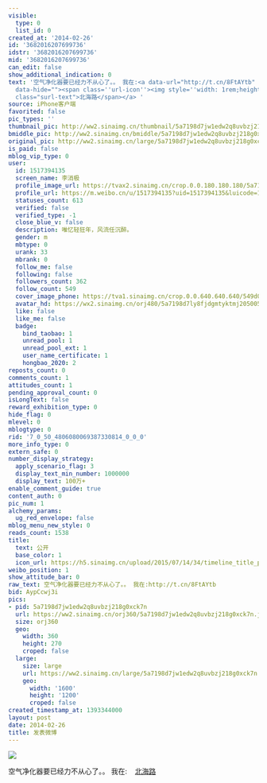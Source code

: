 ```yaml
---
visible:
  type: 0
  list_id: 0
created_at: '2014-02-26'
id: '3682016207699736'
idstr: '3682016207699736'
mid: '3682016207699736'
can_edit: false
show_additional_indication: 0
text: '空气净化器要已经力不从心了。。 我在:<a data-url="http://t.cn/8FtAYtb" href="https://m.weibo.cn/p/index?title=%E4%BD%8D%E7%BD%AE&containerid=100101117.724998_39.032001&luicode=10000011&lfid=2304131517394135_-_WEIBO_SECOND_PROFILE_WEIBO"
  data-hide=""><span class=''url-icon''><img style=''width: 1rem;height: 1rem'' src=''https://h5.sinaimg.cn/upload/2015/09/25/3/timeline_card_small_location_default.png''></span><span
  class="surl-text">北海路</span></a> '
source: iPhone客户端
favorited: false
pic_types: ''
thumbnail_pic: http://ww2.sinaimg.cn/thumbnail/5a7198d7jw1edw2q8uvbzj218g0xck7n.jpg
bmiddle_pic: http://ww2.sinaimg.cn/bmiddle/5a7198d7jw1edw2q8uvbzj218g0xck7n.jpg
original_pic: http://ww2.sinaimg.cn/large/5a7198d7jw1edw2q8uvbzj218g0xck7n.jpg
is_paid: false
mblog_vip_type: 0
user:
  id: 1517394135
  screen_name: 李消极
  profile_image_url: https://tvax2.sinaimg.cn/crop.0.0.180.180.180/5a7198d7ly8fjdgmtyktmj20500500so.jpg?KID=imgbed,tva&Expires=1606399625&ssig=BicX5%2Fnhic
  profile_url: https://m.weibo.cn/u/1517394135?uid=1517394135&luicode=10000011&lfid=2304131517394135_-_WEIBO_SECOND_PROFILE_WEIBO
  statuses_count: 613
  verified: false
  verified_type: -1
  close_blue_v: false
  description: 唯忆轻狂年，风流任沉醉。
  gender: m
  mbtype: 0
  urank: 33
  mbrank: 0
  follow_me: false
  following: false
  followers_count: 362
  follow_count: 549
  cover_image_phone: https://tva1.sinaimg.cn/crop.0.0.640.640.640/549d0121tw1egm1kjly3jj20hs0hsq4f.jpg
  avatar_hd: https://wx2.sinaimg.cn/orj480/5a7198d7ly8fjdgmtyktmj20500500so.jpg
  like: false
  like_me: false
  badge:
    bind_taobao: 1
    unread_pool: 1
    unread_pool_ext: 1
    user_name_certificate: 1
    hongbao_2020: 2
reposts_count: 0
comments_count: 1
attitudes_count: 1
pending_approval_count: 0
isLongText: false
reward_exhibition_type: 0
hide_flag: 0
mlevel: 0
mblogtype: 0
rid: '7_0_50_4806080069387330814_0_0_0'
more_info_type: 0
extern_safe: 0
number_display_strategy:
  apply_scenario_flag: 3
  display_text_min_number: 1000000
  display_text: 100万+
enable_comment_guide: true
content_auth: 0
pic_num: 1
alchemy_params:
  ug_red_envelope: false
mblog_menu_new_style: 0
reads_count: 1538
title:
  text: 公开
  base_color: 1
  icon_url: https://h5.sinaimg.cn/upload/2015/07/14/34/timeline_title_public_default.png
weibo_position: 1
show_attitude_bar: 0
raw_text: 空气净化器要已经力不从心了。。 我在:http://t.cn/8FtAYtb ​​​
bid: AypCcwj3i
pics:
- pid: 5a7198d7jw1edw2q8uvbzj218g0xck7n
  url: https://ww2.sinaimg.cn/orj360/5a7198d7jw1edw2q8uvbzj218g0xck7n.jpg
  size: orj360
  geo:
    width: 360
    height: 270
    croped: false
  large:
    size: large
    url: https://ww2.sinaimg.cn/large/5a7198d7jw1edw2q8uvbzj218g0xck7n.jpg
    geo:
      width: '1600'
      height: '1200'
      croped: false
created_timestamp_at: 1393344000
layout: post
date: 2014-02-26
title: 发表微博
---
```


![](http://ww2.sinaimg.cn/large/5a7198d7jw1edw2q8uvbzj218g0xck7n.jpg)

空气净化器要已经力不从心了。。 我在:<a data-url="http://t.cn/8FtAYtb" href="https://m.weibo.cn/p/index?title=%E4%BD%8D%E7%BD%AE&containerid=100101117.724998_39.032001&luicode=10000011&lfid=2304131517394135_-_WEIBO_SECOND_PROFILE_WEIBO" data-hide=""><span class='url-icon'><img style='width: 1rem;height: 1rem' src='https://h5.sinaimg.cn/upload/2015/09/25/3/timeline_card_small_location_default.png'></span><span class="surl-text">北海路</span></a> 

